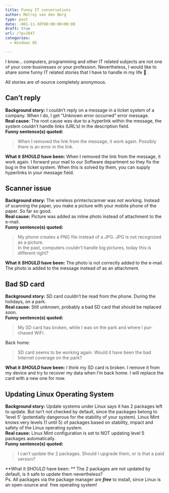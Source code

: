 ```yaml
---
title: Funny IT conversations
author: Melroy van den Berg
type: post
date: -001-11-30T00:00:00+00:00
draft: true
url: /?p=2847
categories:
  - Windows OS

---
```

I know&#8230; computers, programming and other IT related subjects are not one of your core-businesses or your profession. Nevertheless, I would like to share some funny IT related stories that I have to handle in my life 🙂 .

All stories are of-source completely anonymous.

## Can&#8217;t reply

**Background story:** I couldn&#8217;t reply on a message in a ticket system of a company. When I do, I get &#8220;Unknown error occurred&#8221; error message.  
**Real cause**: The root cause was due to a hyperlink within the message, the system couldn&#8217;t handle links (URL&#8217;s) in the description field.  
**Funny sentence(s) quoted:** 

> <span id="result_box" class="" lang="en">When I removed the link from the message, it work again. Possibly there is an error <span class="">in the link.</span></span>

**What it _SHOULD_ have been:** When I removed the link from the message, it work again. I forward your mail to our Software department so they fix the bug in the ticket system. When this is solved by them, you can supply hyperlinks in your message field.

## Scanner issue

**Background story:** The wireless printer/scanner was not working. Instead of scanning the paper, you make a picture with your mobile phone of the paper. So far so good.  
**Real cause:** Picture was added as inline photo instead of attachment to the e-mail.  
**Funny sentence(s) quoted:** 

> My phone creates a PNG file instead of a JPG. JPG is not recognized as a picture.  
> In the past, computers couldn&#8217;t handle big pictures, today this is different right?

**What it _SHOULD_ have been:** The photo is not correctly added to the e-mail. The photo is added to the message instead of as an attachment.

## Bad SD card

**Background story:** SD card couldn&#8217;t be read from the phone. During the holidays, on a <span id="result_box" class="short_text" lang="en"><span class="alt-edited">park</span></span>.  
**Real cause:** Still unknown, probably a bad SD card that should be replaced soon.  
**Funny sentence(s) quoted:** 

> My SD card has broken, while I was on the park and where I <span id="result_box" class="short_text" lang="en"><span class="">purchased</span></span> WiFi.

Back home:

> SD card seems to be working again. Would <span id="result_box" class="short_text" lang="en"><span class="">it have</span> been the bad Internet coverage on the park<span class="">?</span></span>

**What it _SHOULD_ have been:** I think my SD card is broken. I remove it from my device and try to recover my data when I&#8217;m back home. I will replace the card with a new one for now.

## Updating Linux Operating System

**Background story:** Update systems under Linux says it has 2 packages left to update. But isn&#8217;t not checked by default, since the packages belong to &#8216;level 5&#8217; (potentially dangerous for the stability of your system). Linux Mint knows very levels (1 until 5) of packages based on stability, impact and safety of the Linux operating system.  
**Real cause:** Linux Mint configuration is set to NOT updating level 5 packages automatically.  
**Funny sentence(s) quoted:** 

> I can&#8217;t update the 2 packages. Should I upgrade them, or is that a paid version?

**What it _SHOULD_ have been: ** The 2 packages are not updated by default, is it safe to update them nevertheless?  
Ps. All packages via the package manager are **_free_** to install, since Linux is an open-source and  free operating system!